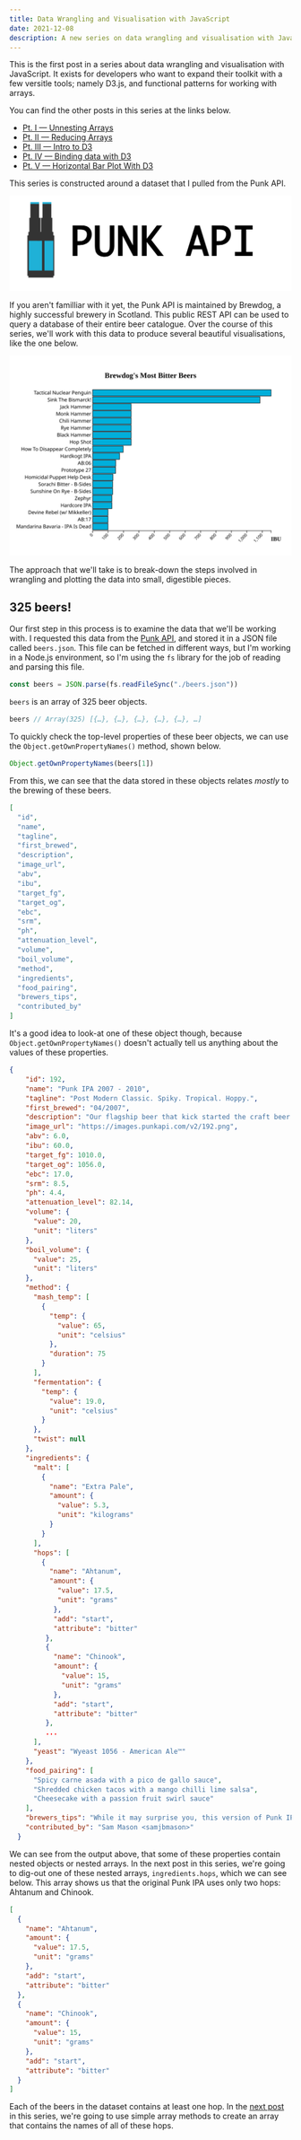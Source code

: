 ```yaml
---
title: Data Wrangling and Visualisation with JavaScript
date: 2021-12-08
description: A new series on data wrangling and visualisation with JavaScript.
---
```


<div class="call-out-indigo">

This is the first post in a series about data wrangling and visualisation with JavaScript.
It exists for developers who want to expand their toolkit with a few versitle tools; namely D3.js, and functional patterns for working with arrays.

You can find the other posts in this series at the links below.

- [Pt. I — Unnesting Arrays](../unnesting-arrays)
- [Pt. II — Reducing Arrays](../reducing-arrays)
- [Pt. III — Intro to D3](../intro-to-d3)
- [Pt. IV — Binding data with D3](../binding-data-d3)
- [Pt. V — Horizontal Bar Plot With D3](../horizontal-bar-plot)

</div>

This series is constructed around a dataset that I pulled from the Punk API.

![Punk API](./punk_api.png)

If you aren't familliar with it yet, the Punk API is maintained by Brewdog, a highly successful brewery in Scotland.
This public REST API can be used to query a database of their entire beer catalogue.
Over the course of this series, we'll work with this data to produce several beautiful visualisations, like the one below.

![Horizontal bar plot of Brewdog's most bitter beers](./plot.svg)

The approach that we'll take is to break-down the steps involved in wrangling and plotting the data into small, digestible pieces.

## 325 beers!

Our first step in this process is to examine the data that we'll be working with.
I requested this data from the [Punk API](https://punkapi.com/), and stored it in a JSON file called `beers.json`.
This file can be fetched in different ways, but I'm working in a Node.js environment, so I'm using the `fs` library for the job of reading and parsing this file.

```js
const beers = JSON.parse(fs.readFileSync("./beers.json"))
```

`beers` is an array of 325 beer objects.

```js
beers // Array(325) [{…}, {…}, {…}, {…}, {…}, …]
```

To quickly check the top-level properties of these beer objects, we can use the `Object.getOwnPropertyNames()` method, shown below.

```js
Object.getOwnPropertyNames(beers[1])
```

From this, we can see that the data stored in these objects relates _mostly_ to the brewing of these beers.

<div class="sm-text">

```json
[
  "id",
  "name",
  "tagline",
  "first_brewed",
  "description",
  "image_url",
  "abv",
  "ibu",
  "target_fg",
  "target_og",
  "ebc",
  "srm",
  "ph",
  "attenuation_level",
  "volume",
  "boil_volume",
  "method",
  "ingredients",
  "food_pairing",
  "brewers_tips",
  "contributed_by"
]
```

</div>

It's a good idea to look-at one of these object though, because `Object.getOwnPropertyNames()` doesn't actually tell us anything about the values of these properties.

<div class="sm-text">

```json
{
    "id": 192,
    "name": "Punk IPA 2007 - 2010",
    "tagline": "Post Modern Classic. Spiky. Tropical. Hoppy.",
    "first_brewed": "04/2007",
    "description": "Our flagship beer that kick started the craft beer revolution. This is James and Martin's original take on an American IPA, subverted with punchy New Zealand hops. Layered with new world hops to create an all-out riot of grapefruit, pineapple and lychee before a spiky, mouth-puckering bitter finish.",
    "image_url": "https://images.punkapi.com/v2/192.png",
    "abv": 6.0,
    "ibu": 60.0,
    "target_fg": 1010.0,
    "target_og": 1056.0,
    "ebc": 17.0,
    "srm": 8.5,
    "ph": 4.4,
    "attenuation_level": 82.14,
    "volume": {
      "value": 20,
      "unit": "liters"
    },
    "boil_volume": {
      "value": 25,
      "unit": "liters"
    },
    "method": {
      "mash_temp": [
        {
          "temp": {
            "value": 65,
            "unit": "celsius"
          },
          "duration": 75
        }
      ],
      "fermentation": {
        "temp": {
          "value": 19.0,
          "unit": "celsius"
        }
      },
      "twist": null
    },
    "ingredients": {
      "malt": [
        {
          "name": "Extra Pale",
          "amount": {
            "value": 5.3,
            "unit": "kilograms"
          }
        }
      ],
      "hops": [
        {
          "name": "Ahtanum",
          "amount": {
            "value": 17.5,
            "unit": "grams"
           },
           "add": "start",
           "attribute": "bitter"
         },
         {
           "name": "Chinook",
           "amount": {
             "value": 15,
             "unit": "grams"
           },
           "add": "start",
           "attribute": "bitter"
         },
         ...
      ],
      "yeast": "Wyeast 1056 - American Ale™"
    },
    "food_pairing": [
      "Spicy carne asada with a pico de gallo sauce",
      "Shredded chicken tacos with a mango chilli lime salsa",
      "Cheesecake with a passion fruit swirl sauce"
    ],
    "brewers_tips": "While it may surprise you, this version of Punk IPA isn't dry hopped but still packs a punch! To make the best of the aroma hops make sure they are fully submerged and add them just before knock out for an intense hop hit.",
    "contributed_by": "Sam Mason <samjbmason>"
  }
```

</div>

We can see from the output above, that some of these properties contain nested objects or nested arrays.
In the next post in this series, we're going to dig-out one of these nested arrays, `ingredients.hops`, which we can see below.
This array shows us that the original Punk IPA uses only two hops: Ahtanum and Chinook.

<div class="sm-text">

```json
[
  {
    "name": "Ahtanum",
    "amount": {
      "value": 17.5,
      "unit": "grams"
    },
    "add": "start",
    "attribute": "bitter"
  },
  {
    "name": "Chinook",
    "amount": {
      "value": 15,
      "unit": "grams"
    },
    "add": "start",
    "attribute": "bitter"
  }
]
```

</div>

Each of the beers in the dataset contains at least one hop.
In the [next post](../unnesting-arrays) in this series, we're going to use simple array methods to create an array that contains the names of all of these hops.
